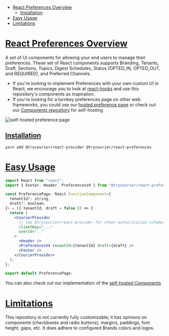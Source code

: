 <!-- START doctoc generated TOC please keep comment here to allow auto update -->
<!-- DON'T EDIT THIS SECTION, INSTEAD RE-RUN doctoc TO UPDATE -->

- [React Preferences Overview](#react-preferences-overview)
  - [Installation](#installation)
- [Easy Usage](#easy-usage)
- [Limitations](#limitations)

<!-- END doctoc generated TOC please keep comment here to allow auto update -->

<a name="0overviewmd"></a>

# [React Preferences Overview](#overview)

A set of UI components for allowing your end users to manage their preferences. These set of React components supports Branding, Tenants, Draft, Sections, Topics, Digest Schedules, Status (OPTED_IN, OPTED_OUT, and REQUIRED), and Preferred Channels.

- If you're looking to implement Preferences with your own custom UI in React, we encourage you to look at [react-hooks](../react-hooks/README.md) and use this repository's components as inspiration.
- If you're looking for a turnkey preferences page on other web frameworks, you could use our [hosted preference page](https://www.courier.com/docs/platform/preferences/preference-center/hosted-page/) or check out our [Components repository](../components/README.md) for self-hosting

![self-hosted preference page](example.com-preferences.png)

## [Installation](#installation)

```
yarn add @trycourier/react-provider @trycourier/react-preferences
```

<a name="1easy-usagemd"></a>

# [Easy Usage](#easy-usage)

```jsx
import React from "react";
import { Footer, Header, PreferencesV4 } from "@trycourier/react-preferences";

const PreferencePage: React.FunctionComponent<{
  tenantId?: string,
  draft?: boolean,
}> = ({ tenantId, draft = false }) => {
  return (
    <CourierProvider
      // see @trycourier/react-provider for other authorization schemes and props
      clientKey="..."
      userId=".."
    >
      <Header />
      <PreferencesV4 tenantId={tenantId} draft={draft} />
      <Footer />
    </CourierProvider>
  );
};

export default PreferencePage;
```

You can also check out our implementation of the [self-hosted Components](../components/src/components/PreferencePage.tsx)

<a name="2limitationsmd"></a>

# [Limitations](#limitations)

This repository is not currently fully customizable; it has opinions on components (checkboxes and radio buttons), margins, paddings, font height, gaps, etc. It does adhere to configured Brands colors and logos.
